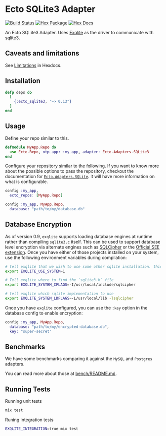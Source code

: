 # Ecto SQLite3 Adapter

[![Build Status](https://github.com/elixir-sqlite/ecto_sqlite3/workflows/CI/badge.svg)](https://github.com/elixir-sqlite/ecto_sqlite3/actions)
[![Hex Package](https://img.shields.io/hexpm/v/ecto_sqlite3.svg)](https://hex.pm/packages/ecto_sqlite3)
[![Hex Docs](https://img.shields.io/badge/hex-docs-blue.svg)](https://hexdocs.pm/ecto_sqlite3)

An Ecto SQLite3 Adapter. Uses [Exqlite](https://github.com/elixir-sqlite/exqlite)
as the driver to communicate with sqlite3.

## Caveats and limitations

See [Limitations](https://hexdocs.pm/ecto_sqlite3/Ecto.Adapters.SQLite3.html#module-limitations-and-caveats)
in Hexdocs.

## Installation

```elixir
defp deps do
  [
    {:ecto_sqlite3, "~> 0.13"}
  ]
end
```

## Usage

Define your repo similar to this.

```elixir
defmodule MyApp.Repo do
  use Ecto.Repo, otp_app: :my_app, adapter: Ecto.Adapters.SQLite3
end
```

Configure your repository similar to the following. If you want to know more
about the possible options to pass the repository, checkout the documentation
for [`Ecto.Adapters.SQLite`](https://hexdocs.pm/ecto_sqlite3/). It will have
more information on what is configurable.

```elixir
config :my_app,
  ecto_repos: [MyApp.Repo]

config :my_app, MyApp.Repo,
  database: "path/to/my/database.db"
```

## Database Encryption

As of version 0.9, `exqlite` supports loading database engines at runtime rather than compiling `sqlite3.c` itself.
This can be used to support database level encryption via alternate engines such as [SQLCipher](https://www.zetetic.net/sqlcipher/design)
or the [Official SEE extension](https://www.sqlite.org/see/doc/trunk/www/readme.wiki). Once you have either of those projects installed
on your system, use the following environment variables during compilation:

```bash
# tell exqlite that we wish to use some other sqlite installation. this will prevent sqlite3.c and friends from compiling
export EXQLITE_USE_SYSTEM=1

# Tell exqlite where to find the `sqlite3.h` file
export EXQLITE_SYSTEM_CFLAGS=-I/usr/local/include/sqlcipher

# tell exqlite which sqlite implementation to use
export EXQLITE_SYSTEM_LDFLAGS=-L/usr/local/lib -lsqlcipher
```

Once you have `exqlite` configured, you can use the `:key` option in the database config to enable encryption:

```elixir
config :my_app, MyApp.Repo,
  database: "path/to/my/encrypted-database.db",
  key: "super-secret'
```

## Benchmarks

We have some benchmarks comparing it against the `MySQL` and `Postgres` adapters.

You can read more about those at [bench/README.md](bench/README.md).

## Running Tests

Running unit tests

```sh
mix test
```

Runing integration tests

```sh
EXQLITE_INTEGRATION=true mix test
```
